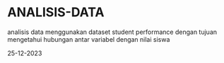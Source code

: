 # ANALISIS-DATA
analisis data menggunakan dataset student performance dengan tujuan mengetahui hubungan antar variabel dengan nilai siswa

25-12-2023
